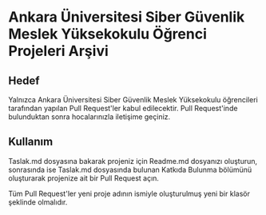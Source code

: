 # Ankara Üniversitesi Siber Güvenlik Meslek Yüksekokulu Öğrenci Projeleri Arşivi

## Hedef
Yalnızca Ankara Üniversitesi Siber Güvenlik Meslek Yüksekokulu öğrencileri tarafından yapılan Pull Request'ler kabul edilecektir. Pull Request'inde bulunduktan sonra hocalarınızla iletişime geçiniz.

## Kullanım
Taslak.md dosyasına bakarak projeniz için Readme.md dosyanızı oluşturun, sonrasında ise Taslak.md dosyasında bulunan Katkıda Bulunma bölümünü oluşturarak projenize ait bir Pull Request açın.

Tüm Pull Request'ler yeni proje adının ismiyle oluşturulmuş yeni bir klasör şeklinde olmalıdır.

